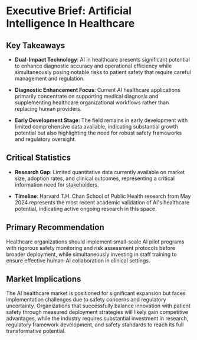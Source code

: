 # Executive Brief: Artificial Intelligence In Healthcare

## Key Takeaways
- **Dual-Impact Technology**: AI in healthcare presents significant potential to enhance diagnostic accuracy and operational efficiency while simultaneously posing notable risks to patient safety that require careful management and regulation.

- **Diagnostic Enhancement Focus**: Current AI healthcare applications primarily concentrate on supporting medical diagnosis and supplementing healthcare organizational workflows rather than replacing human providers.

- **Early Development Stage**: The field remains in early development with limited comprehensive data available, indicating substantial growth potential but also highlighting the need for robust safety frameworks and regulatory oversight.

## Critical Statistics
- **Research Gap**: Limited quantitative data currently available on market size, adoption rates, and clinical outcomes, representing a critical information need for stakeholders.

- **Timeline**: Harvard T.H. Chan School of Public Health research from May 2024 represents the most recent academic validation of AI's healthcare potential, indicating active ongoing research in this space.

## Primary Recommendation
Healthcare organizations should implement small-scale AI pilot programs with rigorous safety monitoring and risk assessment protocols before broader deployment, while simultaneously investing in staff training to ensure effective human-AI collaboration in clinical settings.

## Market Implications
The AI healthcare market is positioned for significant expansion but faces implementation challenges due to safety concerns and regulatory uncertainty. Organizations that successfully balance innovation with patient safety through measured deployment strategies will likely gain competitive advantages, while the industry requires substantial investment in research, regulatory framework development, and safety standards to reach its full transformative potential.